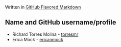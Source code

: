 Written in [GitHub Flavored Markdown](https://docs.github.com/en/get-started/writing-on-github)

## **Name and GitHub username/profile**

* Richard Torres Molina - [torresmr](https://github.com/torresmr)
* Erica Mock - [ericanmock](https://github.com/ericanmock)
